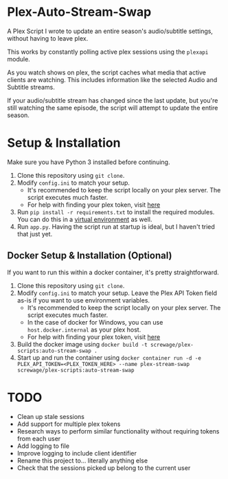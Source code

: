 # Plex-Auto-Stream-Swap

A Plex Script I wrote to update an entire season's audio/subtitle settings, without having to leave plex.

This works by constantly polling active plex sessions using the `plexapi` module.

As you watch shows on plex, the script caches what media that active clients are watching. This includes information like the selected Audio and Subtitle streams.

If your audio/subtitle stream has changed since the last update, but you're still watching the same episode, the script will attempt to update the entire season.


# Setup & Installation
Make sure you have Python 3 installed before continuing.

1. Clone this repository using `git clone`.
2. Modify `config.ini` to match your setup.
    - It's recommended to keep the script locally on your plex server. The script executes much faster.
    - For help with finding your plex token, visit [here](https://support.plex.tv/articles/204059436-finding-an-authentication-token-x-plex-token/)
3. Run `pip install -r requirements.txt` to install the required modules. You can do this in a [virtual environment](https://docs.python.org/3/tutorial/venv.html) as well.
4. Run `app.py`. Having the script run at startup is ideal, but I haven't tried that just yet.

## Docker Setup & Installation (Optional)
If you want to run this within a docker container, it's pretty straightforward.

1. Clone this repository using `git clone`.
2. Modify `config.ini` to match your setup. Leave the Plex API Token field as-is if you want to use environment variables.
    - It's recommended to keep the script locally on your plex server. The script executes much faster.
    - In the case of docker for Windows, you can use `host.docker.internal` as your plex host.
    - For help with finding your plex token, visit [here](https://support.plex.tv/articles/204059436-finding-an-authentication-token-x-plex-token/)
3. Build the docker image using `docker build -t screwage/plex-scripts:auto-stream-swap .`
4. Start up and run the container using `docker container run -d -e PLEX_API_TOKEN=<PLEX_TOKEN_HERE> --name plex-stream-swap screwage/plex-scripts:auto-stream-swap`

# TODO
- Clean up stale sessions
- Add support for multiple plex tokens
- Research ways to perform similar functionality without requiring tokens from each user
- Add logging to file
- Improve logging to include client identifier
- Rename this project to... literally anything else
- Check that the sessions picked up belong to the current user
